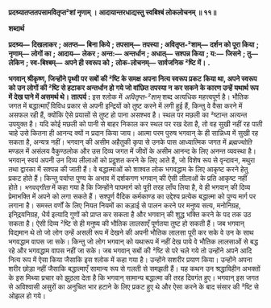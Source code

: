 **प्रदश्र्यातप्ततपसामवितृप्त²शां नृणाम् ।** **आदायान्तरधाद्यस्तु स्वबिश्बं लोकलोचनम् ॥ ११॥** 

**शब्दार्थ** 

**प्रदश्र्य—** **दिखलाकर** **; अतप्त—** **बिना किये** **; तपसाम्—** **तपस्या** **; अवितृप्त-²शाम्—** **दर्शन को पूरा किया** **; नृणाम्—** **लोगों का** **;** **आदाय—** **लेकर** **; अन्त:—** **अन्तर्धान** **; अधात्—** **सश्पन्न किया** **; य:—** **जिसने** **; तु—** **लेकिन** **; स्व-बिश्बम्—** **अपने ही स्वरूप को** **;** **लोक-लोचनम्—** **सार्वजनिक ²ष्टि में।** **.** 

**भगवान् श्रीकृष्ण, जिन्होंने पृथ्वी पर सबों की ²ष्टि के समक्ष अपना नित्य स्वरूप प्रकट** **किया था, अपने स्वरूप को उन लोगों की ²ष्टि से हटाकर अन्तर्धान हो गये जो वांछित तपस्या न** **कर सकने के कारण उन्हें यथार्थ रूप में देख पाने में असमर्थ थे।** **तात्पर्य :** इस श्लोक में *अवितृप्त-²शाम्* शब्द अत्यधिक महत्त्वपूर्ण है। भौतिक जगत में बद्धात्माएँ विविध प्रकार से अपनी इन्द्रियों को तुष्ट करने में लगी हुई हैं, किन्तु वे वैसा करने में असफल रही हैं, क्योंकि ऐसे प्रयासों से तुष्ट हो पाना असश्भव है। स्थल पर मछली का ²ष्टान्त अत्यन्त उपयुक्त है। यदि कोई मछली को पानी से बाहर निकाल कर स्थल पर रख देता है, तो वह सुखी नहीं रह पाती चाहे उसे कितना ही आनन्द क्यों न प्रदान किया जाय। आत्मा परम पुरुष भगवान् के ही सान्निध्य में सुखी रह सकता है, अन्यत्र नहीं। भगवान् की असीम अहैतुकी कृपा से उनके पास आध्यात्मिक जगत में *ब्रह्मज्योति* मण्डल में असंलय वैकुण्ठलोक और उस दिव्य जगत में जीवों के असीम आनन्द के लिए अनन्त व्यवस्था है। भगवान् स्वयं अपनी उन दिव्य लीलाओं को प्रदॢशत करने के लिए आते हैं, जो विशेष रूप से वृन्दावन, मथुरा तथा द्वारका में सश्पन्न की जाती हैं। वे बद्धात्माओं को शाश्वत लोक भगवद्धाम के लिए आकृष्ट करने हेतु प्रकट होते हैं। किन्तु पर्याप्त पुण्य के अभाव में दर्शकगण भगवान् की ऐसी लीलाओं के प्रति आकृष्ट नहीं होते। *भगवद्गीता* में कहा गया है कि जिन्होंने पापमार्ग को पूरी तरह लाँघ लिया है, वे ही भगवान् की दिव्य प्रेमाभक्ति में अपने को लगा सकते हैं। सश्पूर्ण वैदिक कर्मकाण्ड का उद्देश्य प्रत्येक बद्धात्मा को पुण्य मार्ग पर लगाना है। समस्त वर्णों के लिए नियत नियमों का कड़ाई से पालन करने पर मनुष्य सत्य, मनोनिग्रह, इनि्द्रयनिग्रह, धैर्य इत्यादि गुणों को प्राप्त कर सकता है और भगवान् की शुद्ध भक्ति करने के पद तक उठ सकता है। ऐसी दिव्य ²ष्टि से ही मनुष्य की भौतिक लालसाएँ पूर्णतया तुष्ट हो सकती हैं। जब भगवान् विद्यमान थे तो जो लोग उन्हें असली रूप में देखने की अपनी भौतिक लालसा पूरी कर सके वे उन के साथ भगवद्धाम वापस जा सके। किन्तु जो लोग भगवान् को यथारूप में नहीं देख पाये वे भौतिक लालसाओं से बद्ध रहे और भगवद्धाम वापस नहीं जा सके। जब भगवान् सबों की ²ष्टि से परे चले गये तो उन्होंने अपने आदि नित्य रूप में ऐसा किया जैसाकि इस श्लोक में कहा गया है। उन्होंने सशरीर प्रयाण किया। उन्होंने अपना शरीर छोड़ा नहीं जैसाकि बद्धात्माएँ सामान्य रूप से गलती से समझती हैं। यह कथन उन श्रद्धाविहीन अभक्तों के इस मिथ्या प्रचार को झुठला देता है कि भगवान् सामान्य बद्धात्मा की तरह दिवगंत हुए। भगवान् इस जगत से अविश्वासी असुरों का अनुचित भार हटाने के लिए प्रकट हुए थे और ऐसा करने के बाद संसार की ²ष्टि से ओझल हो गये।  